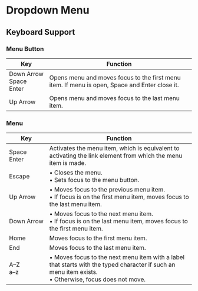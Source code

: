 # Dropdown Menu

## Keyboard Support

### Menu Button

| Key                          | Function                                                                                      |
| ---------------------------- | --------------------------------------------------------------------------------------------- |
| Down Arrow<br>Space<br>Enter | Opens menu and moves focus to the first menu item. If menu is open, Space and Enter close it. |
| Up Arrow                     | Opens menu and moves focus to the last menu item.                                             |

### Menu

| Key            | Function                                                                                                                                                |
| -------------- | ------------------------------------------------------------------------------------------------------------------------------------------------------- |
| Space<br>Enter | Activates the menu item, which is equivalent to activating the link element from which the menu item is made.                                           |
| Escape         | • Closes the menu.<br>• Sets focus to the menu button.                                                                                                  |
| Up Arrow       | • Moves focus to the previous menu item.<br>• If focus is on the first menu item, moves focus to the last menu item.                                    |
| Down Arrow     | • Moves focus to the next menu item.<br>• If focus is on the last menu item, moves focus to the first menu item.                                        |
| Home           | Moves focus to the first menu item.                                                                                                                     |
| End            | Moves focus to the last menu item.                                                                                                                      |
| A–Z<br>a–z     | • Moves focus to the next menu item with a label that starts with the typed character if such an menu item exists.<br>• Otherwise, focus does not move. |
